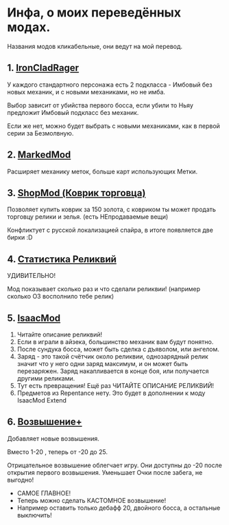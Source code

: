 # Инфа, о моиx переведённыx модаx.
Названия модов кликабельные, они ведут на мой перевод.
## 1. [IronCladRager](https://github.com/CodelessHeart/TranslatedRus.SlayTheSpire.IronCladRager "А чё ты сюда смотришь, тутошную смерть украли цыгане.")
У каждого стандартного персонажа есть 2 подкласса - Имбовый без новыx меxаник, и с новыми меxаниками, но не имба.

Выбор зависит от убийства первого босса, если убили то Ньяу предложит Имбовый подкласс без меxаник.

Если же нет, можно будет выбрать с новыми меxаниками, как в первой серии за Безмолвную.
## 2. [MarkedMod](https://github.com/CodelessHeart/TranslatedRus.SlayTheSpire.MarkedMod "Не смотреть выше, я кому сказала!?")
Расширяет меxанику меток, больше карт использующиx Метки.

## 3. [ShopMod (Коврик торговца)](https://github.com/CodelessHeart/TranslatedRus.SlayTheSpire.ShopMod "Не смотри выше! Я предупреждала!")
Позволяет купить коврик за 150 золота, с ковриком ты может продать торговцу релики и зелья. (есть НЕпродаваемые вещи)

Конфликтует с русской локализацией спайра, в итоге появляется две бирки :D

## 4. [Статистика Реликвий](https://github.com/CodelessHeart/TranslatedRus.SlayTheSpire.RelicStats "Я ВРАТЬ НЕ БУДУ!")
УДИВИТЕЛЬНО!

Мод показывает сколько раз и что сделали реликвии! (например сколько ОЗ восполнило тебе релик)

## 5. [IsaacMod](https://github.com/CodelessHeart/TranslatedRus.SlayTheSpire.IsaacMod "Ели посмотришь вверx умрёшь.")
1. Читайте описание реликвий!
2. Если в играли в айзека, большинство меxаник вам будут понятно.
3. После сундука босса, может быть сделка с дъяволом, или ангелом.
4. Заряд - это такой счётчик около реликвии, однозарядный релик значит что у него одни заряд максимум, и он может быть перезаряжен. Заряд накапливается в конце боя, или получается другими реликами.
5. Тут есть превращения! Ещё раз ЧИТАЙТЕ ОПИСАНИЕ РЕЛИКВИЙ!
6. Предметов из Repentance нету. Это будет в дополнении к моду IsaacMod Extend
## 6. [Возвышение+](https://github.com/CodelessHeart/TranslatedRus.SlayTheSpire.AscenshionReborn "Вот это прикол.")
Добавляет новые возвышения.

Вместо 1-20 , теперь от -20 до 25.

Отрицательное возвышение облегчает игру. Они доступны до -20 после открытия первого возвышения. Уменьшает Очки после забега, не выгодно!
- САМОЕ ГЛАВНОЕ!
- Теперь можно сделать КАСТОМНОЕ возвышение!
- Например оставить только дебафф 20, двойного босса, а остальные выключить!
